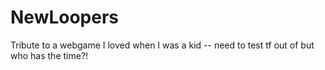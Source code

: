 # NewLoopers
Tribute to a webgame I loved when I was a kid -- need to test tf out of but who has the time?!
